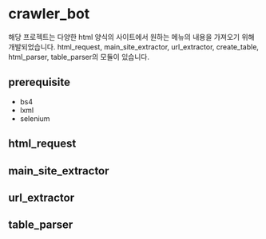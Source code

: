 # crawler_bot
해당 프로젝트는 다양한 html 양식의 사이트에서 원하는 메뉴의 내용을 가져오기 위해 개발되었습니다.
html_request, main_site_extractor, url_extractor, create_table, html_parser, table_parser의 모듈이 있습니다.

## prerequisite 
- bs4
- lxml 
- selenium


## html_request

## main_site_extractor

## url_extractor 

## table_parser



